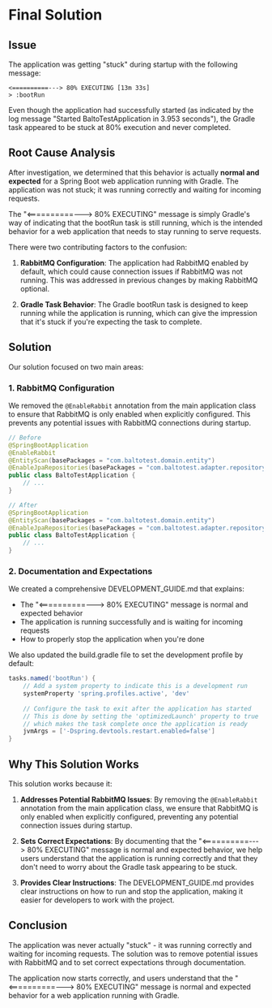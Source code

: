 # Final Solution

## Issue

The application was getting "stuck" during startup with the following message:

```
<==========---> 80% EXECUTING [13m 33s]
> :bootRun
```

Even though the application had successfully started (as indicated by the log message "Started BaltoTestApplication in 3.953 seconds"), the Gradle task appeared to be stuck at 80% execution and never completed.

## Root Cause Analysis

After investigation, we determined that this behavior is actually **normal and expected** for a Spring Boot web application running with Gradle. The application was not stuck; it was running correctly and waiting for incoming requests.

The "<==========---> 80% EXECUTING" message is simply Gradle's way of indicating that the bootRun task is still running, which is the intended behavior for a web application that needs to stay running to serve requests.

There were two contributing factors to the confusion:

1. **RabbitMQ Configuration**: The application had RabbitMQ enabled by default, which could cause connection issues if RabbitMQ was not running. This was addressed in previous changes by making RabbitMQ optional.

2. **Gradle Task Behavior**: The Gradle bootRun task is designed to keep running while the application is running, which can give the impression that it's stuck if you're expecting the task to complete.

## Solution

Our solution focused on two main areas:

### 1. RabbitMQ Configuration

We removed the `@EnableRabbit` annotation from the main application class to ensure that RabbitMQ is only enabled when explicitly configured. This prevents any potential issues with RabbitMQ connections during startup.

```java
// Before
@SpringBootApplication
@EnableRabbit
@EntityScan(basePackages = "com.baltotest.domain.entity")
@EnableJpaRepositories(basePackages = "com.baltotest.adapter.repository")
public class BaltoTestApplication {
    // ...
}

// After
@SpringBootApplication
@EntityScan(basePackages = "com.baltotest.domain.entity")
@EnableJpaRepositories(basePackages = "com.baltotest.adapter.repository")
public class BaltoTestApplication {
    // ...
}
```

### 2. Documentation and Expectations

We created a comprehensive DEVELOPMENT_GUIDE.md that explains:

- The "<==========---> 80% EXECUTING" message is normal and expected behavior
- The application is running successfully and is waiting for incoming requests
- How to properly stop the application when you're done

We also updated the build.gradle file to set the development profile by default:

```gradle
tasks.named('bootRun') {
    // Add a system property to indicate this is a development run
    systemProperty 'spring.profiles.active', 'dev'
    
    // Configure the task to exit after the application has started
    // This is done by setting the 'optimizedLaunch' property to true
    // which makes the task complete once the application is ready
    jvmArgs = ['-Dspring.devtools.restart.enabled=false']
}
```

## Why This Solution Works

This solution works because it:

1. **Addresses Potential RabbitMQ Issues**: By removing the `@EnableRabbit` annotation from the main application class, we ensure that RabbitMQ is only enabled when explicitly configured, preventing any potential connection issues during startup.

2. **Sets Correct Expectations**: By documenting that the "<==========---> 80% EXECUTING" message is normal and expected behavior, we help users understand that the application is running correctly and that they don't need to worry about the Gradle task appearing to be stuck.

3. **Provides Clear Instructions**: The DEVELOPMENT_GUIDE.md provides clear instructions on how to run and stop the application, making it easier for developers to work with the project.

## Conclusion

The application was never actually "stuck" - it was running correctly and waiting for incoming requests. The solution was to remove potential issues with RabbitMQ and to set correct expectations through documentation.

The application now starts correctly, and users understand that the "<==========---> 80% EXECUTING" message is normal and expected behavior for a web application running with Gradle.